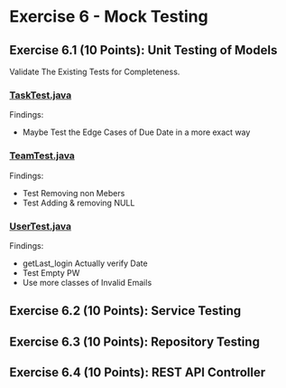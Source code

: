 # Exercise 6 - Mock Testing 

## Exercise 6.1 (10 Points): Unit Testing of Models

Validate The Existing Tests for Completeness.

### [TaskTest.java](https://github.com/MaxTrautwein/focusflow/blob/main/backend/focusflow/src/test/java/hse/group1/focusflow/TaskTest.java)
Findings:
- Maybe Test the Edge Cases of Due Date in a more exact way

### [TeamTest.java](https://github.com/MaxTrautwein/focusflow/blob/main/backend/focusflow/src/test/java/hse/group1/focusflow/TeamTest.java)
Findings:
- Test Removing non Mebers
- Test Adding & removing NULL


### [UserTest.java](https://github.com/MaxTrautwein/focusflow/blob/main/backend/focusflow/src/test/java/hse/group1/focusflow/UserTest.java)
Findings:
- getLast_login Actually verify Date
- Test Empty PW
- Use more classes of Invalid Emails

## Exercise 6.2 (10 Points): Service Testing

## Exercise 6.3 (10 Points): Repository Testing

## Exercise 6.4 (10 Points): REST API Controller
